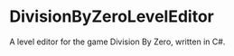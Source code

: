 DivisionByZeroLevelEditor
=========================

A level editor for the game Division By Zero, written in C#.
